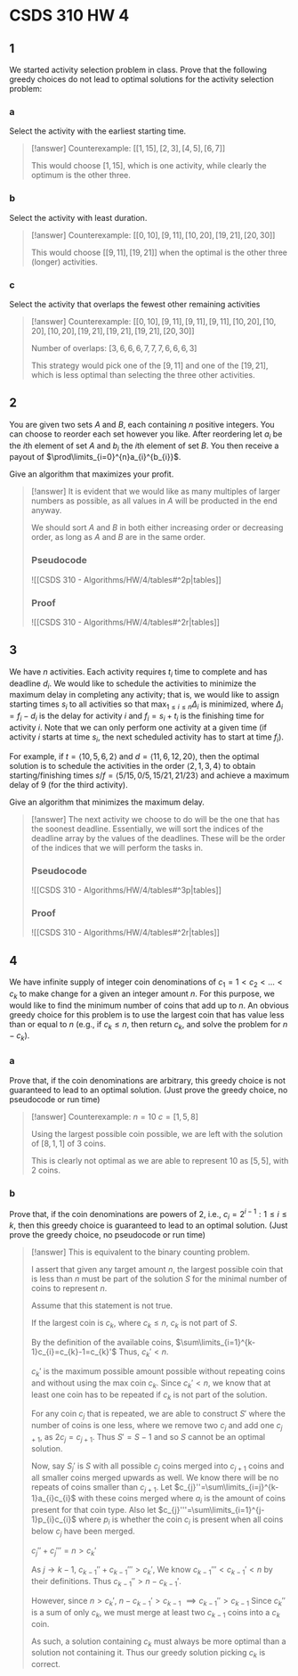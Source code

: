 # CSDS 310 HW 4

## 1

We started activity selection problem in class. Prove that the following greedy choices do not lead to optimal solutions for the activity selection problem:

### a

Select the activity with the earliest starting time.

> [!answer]
> Counterexample:
> $[[1,15],[2,3],[4,5],[6,7]]$
> 
> This would choose $[1,15]$, which is one activity, while clearly the optimum is the other three.

### b

Select the activity with least duration.

> [!answer]
> Counterexample:
> $[[0,10],[9,11],[10,20],[19,21],[20,30]]$
> 
> This would choose $[[9,11],[19,21]]$ when the optimal is the other three (longer) activities.

### c

Select the activity that overlaps the fewest other remaining activities

> [!answer]
> Counterexample:
> $[[0,10],[9,11],[9,11],[9,11],[10,20],[10,20],[10,20],[19,21],[19,21],[19,21],[20,30]]$
> 
> Number of overlaps:
> $[3,6,6,6,7,7,7,6,6,6,3]$
> 
> This strategy would pick one of the $[9,11]$ and one of the $[19,21]$, which is less optimal than selecting the three other activities.

## 2

You are given two sets $A$ and $B$, each containing $n$ positive integers. You can choose to reorder each set however you like. After reordering let $a_{i}$ be the $i$th element of set $A$ and $b_{i}$ the $i$th element of set $B$. You then receive a payout of $\prod\limits_{i=0}^{n}a_{i}^{b_{i}}$.

Give an algorithm that maximizes your profit.

> [!answer]
> It is evident that we would like as many multiples of larger numbers as possible, as all values in $A$ will be producted in the end anyway.
> 
> We should sort $A$ and $B$ in both either increasing order or decreasing order, as long as $A$ and $B$ are in the same order.
> 
> ### Pseudocode
> 
> ![[CSDS 310 - Algorithms/HW/4/tables#^2p|tables]]
> 
> ### Proof 
> 
> ![[CSDS 310 - Algorithms/HW/4/tables#^2r|tables]]

## 3

We have $n$ activities. Each activity requires $t_{i}$ time to complete and has deadline $d_{i}$. We would like to schedule the activities to minimize the maximum delay in completing any activity; that is, we would like to assign starting times $s_{i}$ to all activities so that $\max_{1\le i\le n}{\Delta_{i}}$ is minimized, where $\Delta_{i} = f_{i} - d_{i}$ is the delay for activity $i$ and $f_{i} = s_{i} + t_{i}$ is the finishing time for activity $i$. Note that we can only perform one activity at a given time (if activity $i$ starts at time $s_{i}$, the next scheduled activity has to start at time $f_{i}$).

For example, if $t =\langle 10, 5, 6, 2 \rangle$ and $d =\langle 11, 6, 12, 20 \rangle$, then the optimal solution is to schedule the activities in the order $\langle 2, 1, 3, 4 \rangle$ to obtain starting/finishing times $s/f =\langle  5/15, 0/5, 15/21, 21/23 \rangle$ and achieve a maximum delay of $9$ (for the third activity).

Give an algorithm that minimizes the maximum delay.

> [!answer]
> The next activity we choose to do will be the one that has the soonest deadline. Essentially, we will sort the indices of the deadline array by the values of the deadlines. These will be the order of the indices that we will perform the tasks in.
> 
> ### Pseudocode
> 
> ![[CSDS 310 - Algorithms/HW/4/tables#^3p|tables]]
> 
> ### Proof
> 
> ![[CSDS 310 - Algorithms/HW/4/tables#^2r|tables]]

## 4

We have infinite supply of integer coin denominations of $c_{1} = 1 < c_{2} < \dots < c_{k}$ to make change for a given an integer amount $n$. For this purpose, we would like to find the minimum number of coins that add up to $n$. An obvious greedy choice for this problem is to use the largest coin that has value less than or equal to $n$ (e.g., if $c_{k} \le n$, then return $c_{k}$, and solve the problem for $n - c_{k}$).

### a

Prove that, if the coin denominations are arbitrary, this greedy choice is not guaranteed to lead to an optimal solution. (Just prove the greedy choice, no pseudocode or run time)

> [!answer]
> Counterexample:
> $n=10$
> $c=[1,5,8]$
> 
> Using the largest possible coin possible, we are left with the solution of $[8,1,1]$ of $3$ coins.
> 
> This is clearly not optimal as we are able to represent $10$ as $[5,5]$, with $2$ coins.

### b

Prove that, if the coin denominations are powers of $2$, i.e., $c_{i} = 2^{i-1}: 1 \le i \le k$, then this greedy choice is guaranteed to lead to an optimal solution. (Just prove the greedy choice, no pseudocode or run time)

> [!answer]
> This is equivalent to the binary counting problem.
> 
> I assert that given any target amount $n$, the largest possible coin that is less than $n$ must be part of the solution $S$ for the minimal number of coins to represent $n$.
> 
> Assume that this statement is not true.
> 
> If the largest coin is $c_k$, where $c_{k}\le n$, $c_{k}$ is not part of $S$.
> 
> By the definition of the available coins, $\sum\limits_{i=1}^{k-1}c_{i}=c_{k}-1=c_{k}'$
> Thus, $c_{k}'<n$.
> 
> $c_{k}'$ is the maximum possible amount possible without repeating coins and without using the max coin $c_{k}$. Since $c_{k}'<n$, we know that at least one coin has to be repeated if $c_{k}$ is not part of the solution.
> 
> For any coin $c_{j}$ that is repeated, we are able to construct $S'$ where the number of coins is one less, where we remove two $c_{j}$ and add one $c_{j+1}$, as $2c_{j}=c_{j+1}$. Thus $S'=S-1$ and so $S$ cannot be an optimal solution.
> 
> Now, say $S_{j}'$ is $S$ with all possible $c_{j}$ coins merged into $c_{j+1}$ coins and all smaller coins merged upwards as well. We know there will be no repeats of coins smaller than $c_{j+1}$. Let $c_{j}''=\sum\limits_{i=j}^{k-1}a_{i}c_{i}$ with these coins merged where $a_{i}$ is the amount of coins present for that coin type. Also let $c_{j}'''=\sum\limits_{i=1}^{j-1}p_{i}c_{i}$ where $p_{i}$ is whether the coin $c_{i}$ is present when all coins below $c_{j}$ have been merged.
> 
> $c_{j}''+c_{j}'''=n>c_{k}'$
> 
> As $j\to k-1$, $c_{k-1}''+c_{k-1}'''>c_{k}'$,
> We know $c_{k-1}'''<c_{k-1}'<n$ by their definitions. Thus $c_{k-1}''>n-c_{k-1}'$.
> 
> However, since $n>c_{k}'$, $n-c_{k-1}'>c_{k-1}$
> $\implies c_{k-1}''>c_{k-1}$
> Since $c_{k}''$ is a sum of only $c_k$, we must merge at least two $c_{k-1}$ coins into a $c_{k}$ coin.
> 
> As such, a solution containing $c_{k}$ must always be more optimal than a solution not containing it. Thus our greedy solution picking $c_{k}$ is correct.
